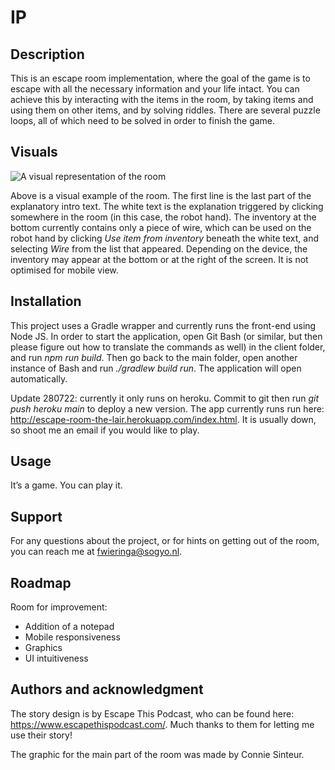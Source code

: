 # IP

## Description
This is an escape room implementation, where the goal of the game is to escape with all the necessary information and your life intact. You can achieve this by interacting with the items in the room, by taking items and using them on other items, and by solving riddles. There are several puzzle loops, all of which need to be solved in order to finish the game.

## Visuals
![A visual representation of the room](https://i.imgur.com/8yHXfHD.png)

Above is a visual example of the room. The first line is the last part of the explanatory intro text. The white text is the explanation triggered by clicking somewhere in the room (in this case, the robot hand). The inventory at the bottom currently contains only a piece of wire, which can be used on the robot hand by clicking _Use item from inventory_ beneath the white text, and selecting _Wire_ from the list that appeared. Depending on the device, the inventory may appear at the bottom or at the right of the screen. It is not optimised for mobile view.

## Installation
This project uses a Gradle wrapper and currently runs the front-end using Node JS. In order to start the application, open Git Bash (or similar, but then please figure out how to translate the commands as well) in the client folder, and run _npm run build_. Then go back to the main folder, open another instance of Bash and run _./gradlew build run_. The application will open automatically. 

Update 280722: currently it only runs on heroku. Commit to git then run _git push heroku main_ to deploy a new version. The app currently runs run here: http://escape-room-the-lair.herokuapp.com/index.html. It is usually down, so shoot me an email if you would like to play. 

## Usage
It’s a game. You can play it.

## Support
For any questions about the project, or for hints on getting out of the room, you can reach me at fwieringa@sogyo.nl.

## Roadmap
Room for improvement:
- Addition of a notepad
- Mobile responsiveness
- Graphics
- UI intuitiveness

## Authors and acknowledgment
The story design is by Escape This Podcast, who can be found here: https://www.escapethispodcast.com/. Much thanks to them for letting me use their story!

The graphic for the main part of the room was made by Connie Sinteur.
